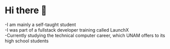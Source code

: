 # Hi there 👋

 -I am mainly a self-taught student <br>
 -I was part of a fullstack developer training called LaunchX <br>
 -Currently studying the technical computer career, which UNAM offers to its high school students <br>


<!--
**SebastianCanoMena/SebastianCanoMena** is a ✨ _special_ ✨ repository because its `README.md` (this file) appears on your GitHub profile.

Here are some ideas to get you started:

- 🔭 I’m currently working on ...
- 🌱 I’m currently learning ...
- 👯 I’m looking to collaborate on ...
- 🤔 I’m looking for help with ...
- 💬 Ask me about ...
- 📫 How to reach me: ...
- 😄 Pronouns: ...
- ⚡ Fun fact: ...
-->
